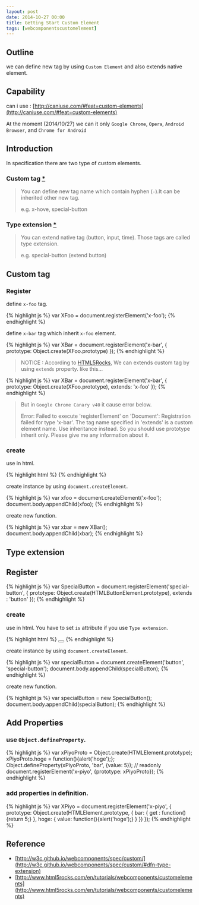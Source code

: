 ```yaml
---
layout: post
date: 2014-10-27 00:00
title: Getting Start Custom Element
tags: [webcomponentscustomelement]
---
```


## Outline

we can define new tag by using `Custom Element` and also extends native element.

## Capability

can i use : [http://caniuse.com/#feat=custom-elements](http://caniuse.com/#feat=custom-elements)

At the moment (2014/10/27) we can it only `Google Chrome`, `Opera`, `Android Browser`, and `Chrome for Android`

## Introduction

In specification there are two type of custom elements.

### Custom tag [*](http://w3c.github.io/webcomponents/spec/custom/#dfn-custom-tag)

> You can define new tag name which contain hyphen (`-`).It can be inherited other new tag.
>
>	e.g. x-hove, special-button
	
### Type extension [*](http://w3c.github.io/webcomponents/spec/custom/#dfn-type-extension)


> You can extend native tag (button, input, time).
> Those tags are called type extension.
> 
> e.g. special-button (extend button)
	

## Custom tag

### Register

define `x-foo` tag.

{% highlight js %}
	var XFoo = document.registerElement('x-foo');
{% endhighlight %}
	 
define `x-bar` tag which inherit `x-foo` element.

{% highlight js %}
	var XBar = document.registerElement('x-bar', {
    	prototype: Object.create(XFoo.prototype)
  	});
{% endhighlight %}

> NOTICE :
> According to [HTML5Rocks](http://www.html5rocks.com/en/tutorials/webcomponents/customelements/#extendcustomeel), We can extends custom tag by using `extends` property. like this...

{% highlight js %}
	var XBar = document.registerElement('x-bar', {
    	prototype: Object.create(XFoo.prototype),
    	extends: 'x-foo'
  	});
{% endhighlight %}

> But in `Google Chrome Canary v40` it cause error below.
> 
> Error: Failed to execute 'registerElement' on 'Document': Registration failed for type 'x-bar'. The tag name specified in 'extends' is a custom element name. Use inheritance instead.
> So you should use prototype inherit only.
> Please give me any information about it.


### create

use in html.

{% highlight html %}
<x-foo></x-foo>
<x-bar></x-bar>
{% endhighlight %}

create instance by using `document.createElement`.

{% highlight js %}
var xfoo = document.createElement('x-foo');
document.body.appendChild(xfoo);
{% endhighlight %}

create new function.

{% highlight js %}
var xbar = new XBar();
document.body.appendChild(xbar);
{% endhighlight %}

## Type extension

## Register

{% highlight js %}
var SpecialButton = document.registerElement('special-button', {
	prototype: Object.create(HTMLButtonElement.prototype),
	extends  : 'button'
});
{% endhighlight %}


### create

use in html.
You have to set `is` attribute if you use `Type extension`.

{% highlight html %}
<button is="special-button"></button>
{% endhighlight %}
	
create instance by using `document.createElement`.

{% highlight js %}
var specialButton =  document.createElement('button', 'special-button');
document.body.appendChild(specialButton);
{% endhighlight %}
	
create new function.

{% highlight js %}
var specialButton = new SpecialButton();
document.body.appendChild(specialButton);
{% endhighlight %}
	

## Add Properties

### use `Object.defineProperty`.

{% highlight js %}
var xPiyoProto = Object.create(HTMLElement.prototype);
xPiyoProto.hoge = function(){alert('hoge');};
Object.defineProperty(xPiyoProto, 'bar', {value: 5}); // readonly
document.registerElement('x-piyo', {prototype: xPiyoProto});
{% endhighlight %}

### add properties in definition.

{% highlight js %}
var XPiyo = document.registerElement('x-piyo', {
	prototype: Object.create(HTMLElement.prototype, {
  		bar: {
    		get : function(){return 5;}
  		},
  		hoge: {
    		value: function(){alert('hoge');}
  		}
	})
});
{% endhighlight %}
  	
## Reference

* [http://w3c.github.io/webcomponents/spec/custom/](http://w3c.github.io/webcomponents/spec/custom/#dfn-type-extension)
* [http://www.html5rocks.com/en/tutorials/webcomponents/customelements](http://www.html5rocks.com/en/tutorials/webcomponents/customelements)
